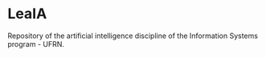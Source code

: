 # LeaIA
Repository of the artificial intelligence discipline of the Information Systems program - UFRN.
